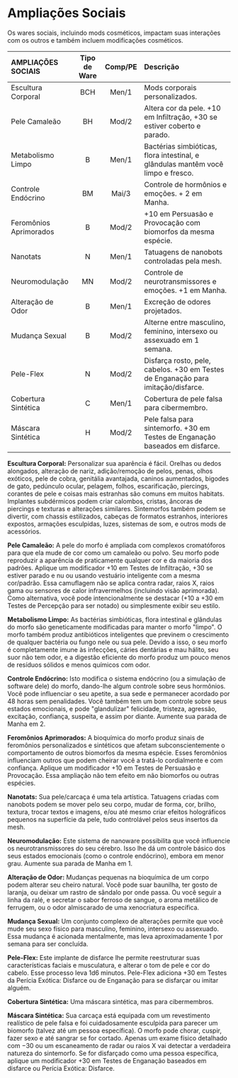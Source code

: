 # Ampliações Sociais

Os wares sociais, incluindo mods cosméticos, impactam suas interações com os outros e também incluem modificações cosméticos.

| AMPLIAÇÕES SOCIAIS     | Tipo de Ware | Comp/<!-- CLEANED wbr -->PE | Descrição                                                                         |
|:---------------------- |:------------:|:-------------------------------------:|:--------------------------------------------------------------------------------- |
| Escultura Corporal     |     BCH      |                 Men/1                 | Mods corporais personalizados.                                                    |
| Pele Camaleão          |      BH      |                 Mod/2                 | Altera cor da pele. +10 em Infiltração, +30 se estiver coberto e parado.          |
| Metabolismo Limpo      |      B       |                 Men/1                 | Bactérias simbióticas, flora intestinal, e glândulas mantêm você limpo e fresco.  |
| Controle Endócrino     |      BM      |                 Mai/3                 | Controle de hormônios e emoções. + 2 em Manha.                                    |
| Feromônios Aprimorados |      B       |                 Mod/2                 | +10 em Persuasão e Provocação com biomorfos da mesma espécie.                     |
| Nanotats               |      N       |                 Men/1                 | Tatuagens de nanobots controladas pela mesh.                                      |
| Neuromodulação         |      MN      |                 Mod/2                 | Controle de neurotransmissores e emoções. +1 em Manha.                            |
| Alteração de Odor      |      B       |                 Men/1                 | Excreção de odores projetados.                                                    |
| Mudança Sexual         |      B       |                 Mod/2                 | Alterne entre masculino, feminino, intersexo ou assexuado em 1 semana.            |
| Pele-Flex              |      N       |                 Mod/2                 | Disfarça rosto, pele, cabelos. +30 em Testes de Enganação para imitação/disfarce. |
| Cobertura Sintética    |      C       |                 Men/1                 | Cobertura de pele falsa para cibermembro.                                         |
| Máscara Sintética      |      H       |                 Mod/2                 | Pele falsa para sintemorfo. +30 em Testes de Enganação baseados em disfarce.      |

**Escultura Corporal:** Personalizar sua aparência é fácil. Orelhas ou dedos alongados, alteração de nariz, adição/remoção de pelos, penas, olhos exóticos, pele de cobra, genitália avantajada, caninos aumentados, bigodes de gato, pedúnculo ocular, pelagem, folhos, escarificação, piercings, corantes de pele e coisas mais estranhas são comuns em muitos habitats. Implantes subdérmicos podem criar calombos, cristas, âncoras de piercings e texturas e alterações similares. Sintemorfos também podem se divertir, com chassis estilizados, cabeças de formatos estranhos, interiores expostos, armações esculpidas, luzes, sistemas de som, e outros mods de acessórios.

**Pele Camaleão:** A pele do morfo é ampliada com complexos cromatóforos para que ela mude de cor como um camaleão ou polvo. Seu morfo pode reproduzir a aparência de praticamente qualquer cor e da maioria dos padrões. Aplique um modificador +10 em Testes de Infiltração, +30 se estiver parado e nu ou usando vestuário inteligente com a mesma cor/padrão. Essa camuflagem não se aplica contra radar, raios X, raios gama ou sensores de calor infravermelhos (incluindo visão aprimorada). Como alternativa, você pode intencionalmente se destacar (+10 a +30 em Testes de Percepção para ser notado) ou simplesmente exibir seu estilo.

**Metabolismo Limpo:** As bactérias simbióticas, flora intestinal e glândulas do morfo são geneticamente modificadas para manter o morfo "limpo". O morfo também produz antibióticos inteligentes que previnem o crescimento de qualquer bactéria ou fungo nele ou sua pele. Devido a isso, o seu morfo é completamente imune às infecções, cáries dentárias e mau hálito, seu suor não tem odor, e a digestão eficiente do morfo produz um pouco menos de resíduos sólidos e menos químicos com odor.

**Controle Endócrino:** Isto modifica o sistema endócrino (ou a simulação de software dele) do morfo, dando-lhe algum controle sobre seus hormônios. Você pode influenciar o seu apetite, a sua sede e permanecer acordado por 48 horas sem penalidades. Você também tem um bom controle sobre seus estados emocionais, e pode "glandulizar" felicidade, tristeza, agressão, excitação, confiança, suspeita, e assim por diante. Aumente sua parada de Manha em 2.

**Feromônios Aprimorados:** A bioquímica do morfo produz sinais de feromônios personalizados e sintéticos que afetam subconscientemente o comportamento de outros biomorfos da mesma espécie. Esses feromônios influenciam outros que podem cheirar você a tratá-lo cordialmente e com confiança. Aplique um modificador +10 em Testes de Persuasão e Provocação. Essa ampliação não tem efeito em não biomorfos ou outras espécies.

**Nanotats:** Sua pele/carcaça é uma tela artística. Tatuagens criadas com nanobots podem se mover pelo seu corpo, mudar de forma, cor, brilho, textura, trocar textos e imagens, e/ou até mesmo criar efeitos holográficos pequenos na superfície da pele, tudo controlável pelos seus insertos da mesh.

**Neuromodulação:** Este sistema de nanoware possibilita que você influencie os neurotransmissores do seu cérebro. Isso lhe dá um controle básico dos seus estados emocionais (como o controle endócrino), embora em menor grau. Aumente sua parada de Manha em 1.

**Alteração de Odor:** Mudanças pequenas na bioquímica de um corpo podem alterar seu cheiro natural. Você pode suar baunilha, ter gosto de laranja, ou deixar um rastro de sândalo por onde passa. Ou você seguir a linha da ralé, e secretar o sabor ferroso de sangue, o aroma metálico de ferrugem, ou o odor almiscarado de uma xenocriatura específica.

**Mudança Sexual:** Um conjunto complexo de alterações permite que você mude seu sexo físico para masculino, feminino, intersexo ou assexuado. Essa mudança é acionada mentalmente, mas leva aproximadamente 1 por semana para ser concluída.

**Pele-Flex:** Este implante de disfarce lhe permite reestruturar suas características faciais e musculatura, e alterar o tom de pele e cor do cabelo. Esse processo leva 1d6 minutos. Pele-Flex adiciona +30 em Testes da Perícia Exótica: Disfarce ou de Enganação para se disfarçar ou imitar alguém.

**Cobertura Sintética:** Uma máscara sintética, mas para cibermembros.

**Máscara Sintética:** Sua carcaça está equipada com um revestimento realístico de pele falsa e foi cuidadosamente esculpida para parecer um biomorfo (talvez até um pessoa específica). O morfo pode chorar, cuspir, fazer sexo e até sangrar se for cortado. Apenas um exame físico detalhado com −30 ou um escaneamento de radar ou raios X vai detectar a verdadeira natureza do sintemorfo. Se for disfarçado como uma pessoa específica, aplique um modificador +30 em Testes de Enganação baseados em disfarce ou Perícia Exótica: Disfarce.
